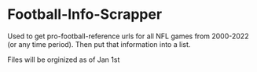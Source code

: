 # Football-Info-Scrapper
Used to get pro-football-reference urls for all NFL games from 2000-2022 (or any time period). Then put that information into a list.

Files will be orginized as of Jan 1st
